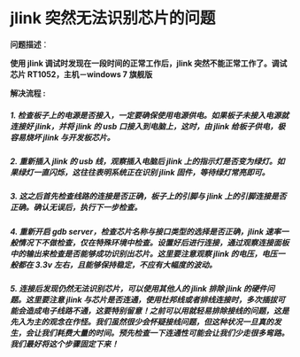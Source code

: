 # jlink 突然无法识别芯片的问题

**问题描述**：

**使用 jlink 调试时发现在一段时间的正常工作后，jlink 突然不能正常工作了。调试芯片 RT1052，主机－windows 7 旗舰版**

**解决流程 :**

 ##### 1. 检查板子上的电源是否接入，一定要确保使用电源供电。如果板子未接入电源就连接好 jlink，并将 jlink 的 usb 口接入到电脑上，这时，由 jlink 给板子供电，极容易烧坏 jlink 与开发板芯片。     
 
 ##### 2. 重新插入 jlink 的 usb 线，观察插入电脑后 jlink 上的指示灯是否变为绿灯。如果绿灯一直闪烁，这往往表明系统正在识别 jlink 固件，等待绿灯常亮即可。   
 
 ##### 3.  这之后首先检查线路的连接是否正确，板子上的引脚与 jlink 上的引脚连接是否正确。确认无误后，执行下一步检查。
    
 ##### 4. 重新开启 gdb server，检查芯片名称与接口类型的选择是否正确，jlink 速率一般情况下不做检查，仅在特殊环境中检查。设置好后进行连接，通过观察连接面板中的输出来检查是否能够成功识别出芯片。这里要注意观察 jlink 的电压，电压一般都在 3.3v 左右，且能够保持稳定，不应有大幅度的波动。 

##### 5. 连接后发现仍然无法识别芯片，可以使用其他人的 jlink 排除 jlink 的硬件问题。这里要注意 jlink 与芯片是否连通，使用杜邦线或者排线连接时，多次插拔可能会造成电子线路不通，这要特别留意！之前可以用就轻易排除接线的问题，这是先入为主的观念在作怪。我们虽然很少会怀疑接线问题，但这种状况一旦真的发生，会让我们耗费大量的时间。预先检查一下连通性可能会让我们少走很多弯路。我们最好将这个步骤固定下来！




